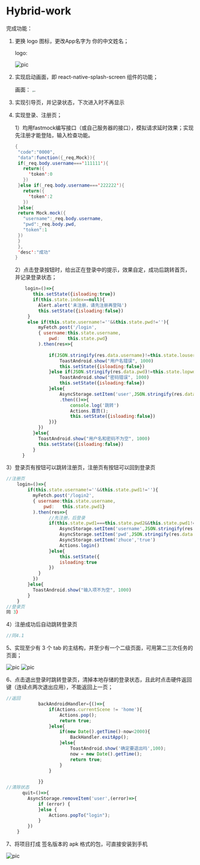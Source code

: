# Hybrid-work

完成功能：

1. 更换 logo 图标，更改App名字为 你的中文姓名；

   logo:

     ![pic](/src/images/1.png)

2. 实现启动画面，即 react-native-splash-screen 组件的功能；

   画面：   <img src="/src/images/2.jpg" alt="pic" style="zoom:25%;" />



3. 实现引导页，并记录状态，下次进入时不再显示 

4. 实现登录、注册页；

   1）均用fastmock编写接口（或自己服务器的接口），模拟请求延时效果；实现先注册才能登陆，输入检查功能。

   ```java
   {
    "code":"0000",
    "data":function({_req,Mock}){
    if(_req.body.username==='111111'){
      return({
        'token':0
      })
    }else if(_req.body.username==='222222'){
      return({
        'token':2
      })
    }else{
    return Mock.mock({
      "username":_req.body.username,
      "pwd":_req.body.pwd,
      "token":1
    })
    }
    },
    'desc':"成功"
   }
   ```

   



   2）点击登录按钮时，给出正在登录中的提示，效果自定，成功后跳转首页，并记录登录状态；

```javascript
       login=()=>{
          this.setState({isloading:true})
          if(this.state.index==null){
            Alert.alert('未注册，请先注册再登陆')
            this.setState({isloading:false})
        }
        else if(this.state.username!=''&&this.state.pwd!=''){
            myFetch.post('/login',
            { username:this.state.username,
                pwd:   this.state.pwd}
            ).then(res=>{ 
               
                if(JSON.stringify(res.data.username)!=this.state.louser){//用户名为111111时
                    ToastAndroid.show("用户名错误", 1000)
                    this.setState({isloading:false})
                }else if(JSON.stringify(res.data.pwd)!=this.state.lopwd){//用户名为222222时
                    ToastAndroid.show("密码错误", 1000)
                    this.setState({isloading:false})
                }else{
                    AsyncStorage.setItem('user',JSON.stringify(res.data))
                    .then(()=>{
                        console.log('跳转')
                        Actions.首页();
                        this.setState({isloading:false})
                })} 
            })
          }else{
            ToastAndroid.show("用户名和密码不为空", 1000)
            this.setState({isloading:false})
          }
      }
```



   3）登录页有按钮可以跳转注册页，注册页有按钮可以回到登录页

```javascript
//注册页
    login=()=>{
        if(this.state.username!=''&&this.state.pwd1!=''){
          myFetch.post('/login2',
          { username:this.state.username,
              pwd:   this.state.pwd1}
          ).then(res=>{
                //先注册，后登录
                if(this.state.pwd1===this.state.pwd2&&this.state.pwd1!=''){
                    AsyncStorage.setItem('username',JSON.stringify(res.data.username))
                    AsyncStorage.setItem('pwd',JSON.stringify(res.data.pwd))
                    AsyncStorage.setItem('zhuce','true')
                    Actions.login()
                }else{
                    this.setState({
                    isloading:true
                })
            }
          })
        }else{
          ToastAndroid.show("输入项不为空", 1000)
        }
    }
//登录页
同 3）
```



   4）注册成功后自动跳转登录页

```javascript
//同4.1
```

 5、实现至少有 3 个 tab 的主结构，并至少有一个二级页面，可用第二三次任务的页面；

<img src="/src/images/3.jpg" alt="pic"/>

<img src="/src/images/4.jpg" alt="pic"/>

 6、点击退出登录时跳转登录页，清掉本地存储的登录状态，且此时点击硬件返回键（连续点两次退出应用），不能返回上一页； 

```javascript
//返回
			backAndroidHandler={()=>{
				if(Actions.currentScene != 'home'){
					Actions.pop();
					return true;
				}else{
					if(new Date().getTime()-now<2000){
						BackHandler.exitApp();
					}else{
						ToastAndroid.show('确定要退出吗',100);
						now = new Date().getTime();
						return true;
					}
				}
				
			}}
//清除状态
      quit=()=>{
        AsyncStorage.removeItem('user',(error)=>{
            if (error) {
            }else {
                Actions.popTo("login");
            }
        })
    }
```

 7、将项目打成 签名版本的 apk 格式的包，可直接安装到手机 

<img src="/src/images/5.png" alt="pic"/>